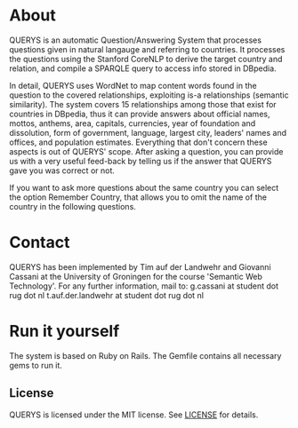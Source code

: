 # About
QUERYS is an automatic Question/Answering System that processes questions 
given in natural langauge and referring to countries. It processes the 
questions using the Stanford CoreNLP to derive the target country and relation, 
and compile a SPARQLE query to access info stored in DBpedia.

In detail, QUERYS uses WordNet to map content words found in the question
to the covered relationships, exploiting is-a relationships (semantic similarity).
The system covers 15 relationships among those that exist for countries in
DBpedia, thus it can provide answers about official names, mottos, anthems, 
area, capitals, currencies, year of foundation and dissolution, form of 
government, language, largest city, leaders' names and offices, and 
population estimates. Everything that don't concern these aspects is 
out of QUERYS' scope. After asking a question, you can provide us with a 
very useful feed-back by telling us if the answer that QUERYS gave 
you was correct or not.

If you want to ask more questions about the same country you can select 
the option Remember Country, that allows you to omit the name of the country in the following questions.

# Contact
QUERYS has been implemented by Tim auf der Landwehr and Giovanni Cassani 
at the University of Groningen for the course 'Semantic Web Technology'. 
For any further information, mail to: 
g.cassani at student dot rug dot nl
t.auf.der.landwehr at student dot rug dot nl

# Run it yourself
The system is based on Ruby on Rails. The Gemfile contains all necessary gems to run it. 

License
-------

QUERYS is licensed under the MIT license. See [LICENSE](LICENSE) for details.
